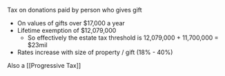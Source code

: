 
Tax on donations paid by person who gives gift
- On values of gifts over $17,000 a year
- Lifetime exemption of $12,079,000
	- So effectively the estate tax threshold is 12,079,000 + 11,700,000 = $23mil
- Rates increase with size of property / gift (18% - 40%)

Also a [[Progressive Tax]]

